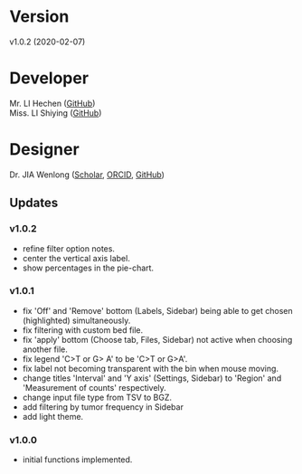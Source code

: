 # Version
v1.0.2 (2020-02-07)

# Developer
Mr. LI Hechen ([GitHub](https://github.com/lhc70000))<br/>
Miss. LI Shiying ([GitHub](https://github.com/CherineLee))

# Designer
Dr. JIA Wenlong ([Scholar](https://scholar.google.com.hk/citations?user=eupQCQEAAAAJ), [ORCID](https://orcid.org/0000-0002-7136-9919), [GitHub](https://github.com/Nobel-Justin))

## Updates

### v1.0.2
   - refine filter option notes.
   - center the vertical axis label.
   - show percentages in the pie-chart.

### v1.0.1
   - fix 'Off' and 'Remove' bottom (Labels, Sidebar) being able to get chosen (highlighted) simultaneously.
   - fix filtering with custom bed file.
   - fix 'apply' bottom (Choose tab, Files, Sidebar) not active when choosing another file.
   - fix legend 'C>T or G> A' to be 'C>T or G>A'.
   - fix label not becoming transparent with the bin when mouse moving.
   - change titles 'Interval' and 'Y axis' (Settings, Sidebar) to 'Region' and 'Measurement of counts' respectively.
   - change input file type from TSV to BGZ.
   - add filtering by tumor frequency in Sidebar
   - add light theme. 

### v1.0.0
   - initial functions implemented.
